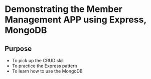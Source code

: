 # Demonstrating the Member Management APP using Express, MongoDB

## Purpose

* To pick up the CRUD skill
* To practice the Express pattern
* To learn how to use the MongoDB 

